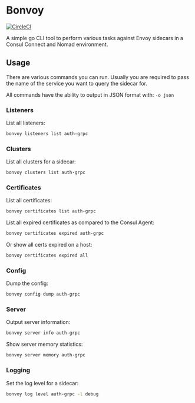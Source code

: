 # Bonvoy

[![CircleCI](https://circleci.com/gh/bigcommerce/bonvoy/tree/main.svg?style=svg&circle-token=df991e7eb7eb4c38c2ece44f81cc259d6d9a8929)](https://circleci.com/gh/bigcommerce/bonvoy/tree/main)

A simple go CLI tool to perform various tasks against Envoy sidecars in a Consul
Connect and Nomad environment.

## Usage

There are various commands you can run. Usually you are required to pass the
name of the service you want to query the sidecar for.

All commands have the ability to output in JSON format with: `-o json`

### Listeners

List all listeners:
```bash
bonvoy listeners list auth-grpc
```

### Clusters

List all clusters for a sidecar:
```bash
bonvoy clusters list auth-grpc
```

### Certificates

List all certificates:
```bash
bonvoy certificates list auth-grpc
```

List all expired certificates as compared to the Consul Agent:
```bash
bonvoy certificates expired auth-grpc
```

Or show all certs expired on a host:
```bash
bonvoy certificates expired all
```

### Config

Dump the config:
```bash
bonvoy config dump auth-grpc
```

### Server

Output server information:
```bash
bonvoy server info auth-grpc
```

Show server memory statistics:
```bash
bonvoy server memory auth-grpc
```

### Logging

Set the log level for a sidecar:
```bash
bonvoy log level auth-grpc -l debug
```